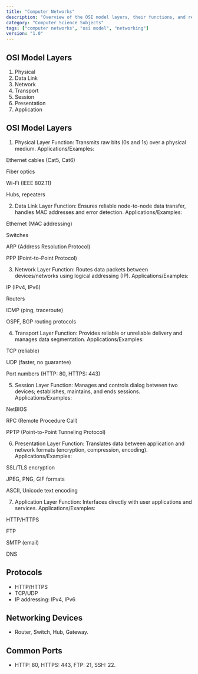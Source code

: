 ```yaml
---
title: "Computer Networks"
description: "Overview of the OSI model layers, their functions, and real-world examples"
category: "Computer Science Subjects"
tags: ["computer networks", "osi model", "networking"]
version: "1.0"
---
```





## OSI Model Layers
1. Physical
2. Data Link
3. Network
4. Transport
5. Session
6. Presentation
7. Application

## OSI Model Layers
1. Physical Layer
Function: Transmits raw bits (0s and 1s) over a physical medium.
Applications/Examples:

Ethernet cables (Cat5, Cat6)

Fiber optics

Wi-Fi (IEEE 802.11)

Hubs, repeaters

2. Data Link Layer
Function: Ensures reliable node-to-node data transfer, handles MAC addresses and error detection.
Applications/Examples:

Ethernet (MAC addressing)

Switches

ARP (Address Resolution Protocol)

PPP (Point-to-Point Protocol)

3. Network Layer
Function: Routes data packets between devices/networks using logical addressing (IP).
Applications/Examples:

IP (IPv4, IPv6)

Routers

ICMP (ping, traceroute)

OSPF, BGP routing protocols

4. Transport Layer
Function: Provides reliable or unreliable delivery and manages data segmentation.
Applications/Examples:

TCP (reliable)

UDP (faster, no guarantee)

Port numbers (HTTP: 80, HTTPS: 443)

5. Session Layer
Function: Manages and controls dialog between two devices; establishes, maintains, and ends sessions.
Applications/Examples:

NetBIOS

RPC (Remote Procedure Call)

PPTP (Point-to-Point Tunneling Protocol)

6. Presentation Layer
Function: Translates data between application and network formats (encryption, compression, encoding).
Applications/Examples:

SSL/TLS encryption

JPEG, PNG, GIF formats

ASCII, Unicode text encoding

7. Application Layer
Function: Interfaces directly with user applications and services.
Applications/Examples:

HTTP/HTTPS

FTP

SMTP (email)

DNS
## Protocols
- HTTP/HTTPS
- TCP/UDP
- IP addressing: IPv4, IPv6

## Networking Devices
- Router, Switch, Hub, Gateway.

## Common Ports
- HTTP: 80, HTTPS: 443, FTP: 21, SSH: 22.

